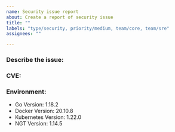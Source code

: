 ```yaml
---
name: Security issue report
about: Create a report of security issue
title: ""
labels: "type/security, priority/medium, team/core, team/sre"
assignees: ""

---
```


### Describe the issue:

<!-- A clear and concise description of what the issue is. -->

### CVE:

### Environment:

<!--- Please change the versions below along with your environment -->

- Go Version: 1.18.2
- Docker Version: 20.10.8
- Kubernetes Version: 1.22.0
- NGT Version: 1.14.5
